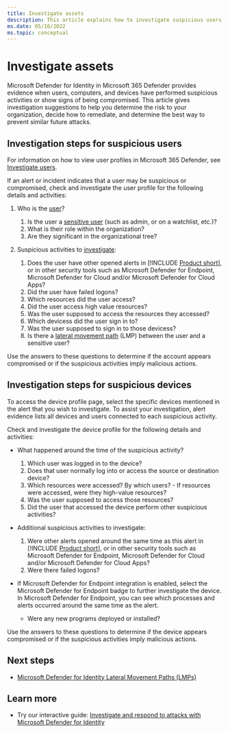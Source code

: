 ```yaml
---
title: Investigate assets
description: This article explains how to investigate suspicious users, computers, and devices with Microsoft Defender for Identity.
ms.date: 05/10/2022
ms.topic: conceptual
---
```


# Investigate assets

Microsoft Defender for Identity in Microsoft 365 Defender provides evidence when users, computers, and devices have performed suspicious activities or show signs of being compromised.  This article gives investigation suggestions to help you determine the risk to your organization, decide how to remediate, and determine the best way to prevent similar future attacks.

## Investigation steps for suspicious users

For information on how to view user profiles in Microsoft 365 Defender, see [Investigate users](/microsoft-365/security/defender/investigate-users).

If an alert or incident indicates that a user may be suspicious or compromised, check and investigate the user profile for the following details and activities:

1. Who is the [user](entity-profiles.md)?
    1. Is the user a [sensitive user](entity-tags.md) (such as admin, or on a watchlist, etc.)?
    1. What is their role within the organization?
    1. Are they significant in the organizational tree?

1. Suspicious activities to [investigate](investigate-entity.md):
    1. Does the user have other opened alerts in [!INCLUDE [Product short](includes/product-short.md)], or in other security tools such as Microsoft Defender for Endpoint, Microsoft Defender for Cloud and/or Microsoft Defender for Cloud Apps?
    1. Did the user have failed logons?
    1. Which resources did the user access?
    1. Did the user access high value resources?
    1. Was the user supposed to access the resources they accessed?
    1. Which devicess did the user sign in to?
    1. Was the user supposed to sign in to those devicess?
    1. Is there a [lateral movement path](use-case-lateral-movement-path.md) (LMP) between the user and a sensitive user?

Use the answers to these questions to determine if the account appears compromised or if the suspicious activities imply malicious actions.

## Investigation steps for suspicious devices

To access the device profile page, select the specific devices mentioned in the alert that you wish to investigate. To assist your investigation, alert evidence lists all devices and users connected to each suspicious activity.

Check and investigate the device profile for the following details and activities:

- What happened around the time of the suspicious activity?  
    1. Which user was logged in to the device?
    1. Does that user normally log into or access the source or destination device?
    1. Which resources were accessed? By which users?
      - If resources were accessed, were they high-value resources?
    1. Was the user supposed to access those resources?
    1. Did the user that accessed the device perform other suspicious activities?

- Additional suspicious activities to investigate:
    1. Were other alerts opened around the same time as this alert in [!INCLUDE [Product short](includes/product-short.md)], or in other security tools such as Microsoft Defender for Endpoint, Microsoft Defender for Cloud and/or Microsoft Defender for Cloud Apps?
    1. Were there failed logons?

- If Microsoft Defender for Endpoint integration is enabled, select the Microsoft Defender for Endpoint badge to further investigate the device. In Microsoft Defender for Endpoint, you can see which processes and alerts occurred around the same time as the alert.
  - Were any new programs deployed or installed?

Use the answers to these questions to determine if the device appears compromised or if the suspicious activities imply malicious actions.

## Next steps

- [Microsoft Defender for Identity Lateral Movement Paths (LMPs)](understand-lateral-movement-paths.md)

## Learn more

- Try our interactive guide: [Investigate and respond to attacks with Microsoft Defender for Identity](https://mslearn.cloudguides.com/guides/Investigate%20and%20respond%20to%20attacks%20with%20Microsoft%20Defender%20for%20Identity)
